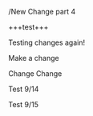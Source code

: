 /New Change part 4

+++test+++


Testing changes again!

Make a change

Change Change

Test 9/14


Test 9/15

